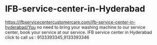 # IFB-service-center-in-Hyderabad
https://ifbservicecentercustomercare.com/ifb-service-center-in-hyderabad/You no need to bring your washing machine to our service center, book your service at our service. IFB service center in Hyderabad click to call us : 9133393345,9133393346 
